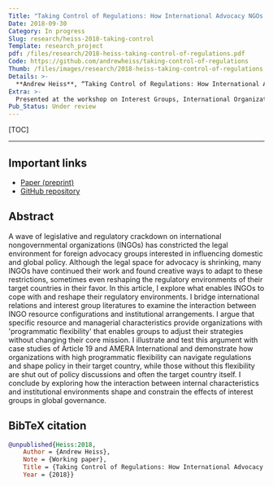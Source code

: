 ```yaml
---
Title: "Taking Control of Regulations: How International Advocacy NGOs Shape the Regulatory Environments of their Target Countries"
Date: 2018-09-30
Category: In progress
Slug: research/heiss-2018-taking-control
Template: research_project
pdf: /files/research/2018-heiss-taking-control-of-regulations.pdf
Code: https://github.com/andrewheiss/taking-control-of-regulations
Thumb: /files/images/research/2018-heiss-taking-control-of-regulations.png
Details: >-
  **Andrew Heiss**, “Taking Control of Regulations: How International Advocacy NGOs Shape the Regulatory Environments of their Target Countries”
Extra: >-
  Presented at the workshop on Interest Groups, International Organizations, and Global Problem-Solving Capacity, Stockholm University, Sweden, June 2018, organized by Elizabeth Bloodgood and Lisa Dellmuth
Pub_Status: Under review
---
```


[TOC]

---

## Important links

- [Paper (preprint)](/files/research/2018-heiss-taking-control-of-regulations.pdf)
- [GitHub repository](https://github.com/andrewheiss/taking-control-of-regulations)


## Abstract

A wave of legislative and regulatory crackdown on international nongovernmental organizations (INGOs) has constricted the legal environment for foreign advocacy groups interested in influencing domestic and global policy. Although the legal space for advocacy is shrinking, many INGOs have continued their work and found creative ways to adapt to these restrictions, sometimes even reshaping the regulatory environments of their target countries in their favor. In this article, I explore what enables INGOs to cope with and reshape their regulatory environments. I bridge international relations and interest group literatures to examine the interaction between INGO resource configurations and institutional arrangements. I argue that specific resource and managerial characteristics provide organizations with 'programmatic flexibility' that enables groups to adjust their strategies without changing their core mission. I illustrate and test this argument with case studies of Article 19 and AMERA International and demonstrate how organizations with high programmatic flexibility can navigate regulations and shape policy in their target country, while those without this flexibility are shut out of policy discussions and often the target country itself. I conclude by exploring how the interaction between internal characteristics and institutional environments shape and constrain the effects of interest groups in global governance. 


## BibTeX citation

```bibtex
@unpublished{Heiss:2018,
    Author = {Andrew Heiss},
    Note = {Working paper},
    Title = {Taking Control of Regulations: How International Advocacy NGOs Shape the Regulatory Environments of their Target Countries},
    Year = {2018}}
```
